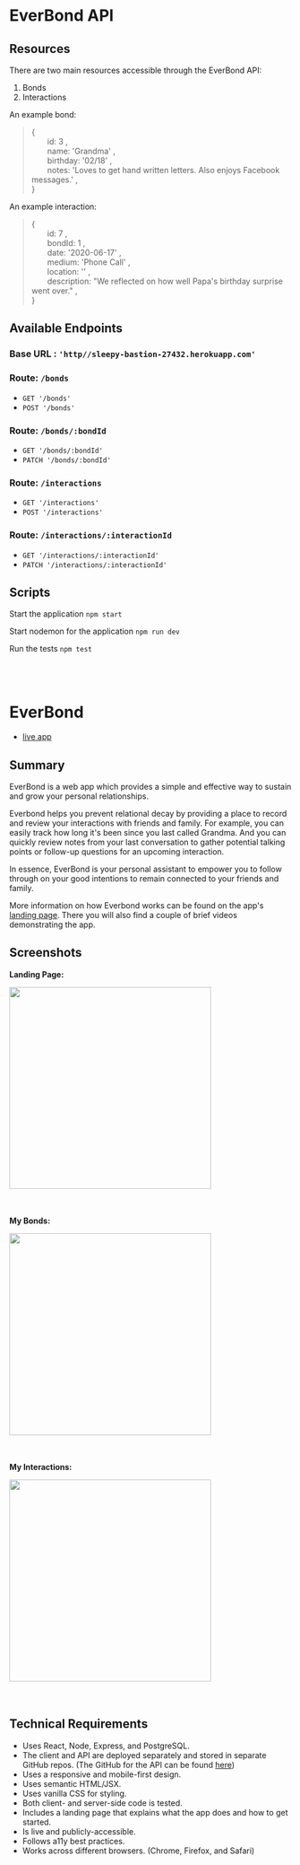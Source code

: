 # EverBond API

## Resources

There are two main resources accessible through the EverBond API:

1) Bonds
2) Interactions

An example bond:
> {<br>
  id: 3 ,<br>
  name: 'Grandma' ,<br>
  birthday: '02/18' ,<br>
  notes:
    'Loves to get hand written letters. Also enjoys Facebook messages.' ,<br>
}

An example interaction:
> {<br>
  id: 7 ,<br>
  bondId: 1 ,<br>
  date: '2020-06-17' ,<br>
  medium: 'Phone Call' ,<br>
  location: '' ,<br>
  description:
  "We reflected on how well Papa's birthday surprise went over." ,<br>
}
## Available Endpoints

### Base URL : `'http//sleepy-bastion-27432.herokuapp.com'`

### Route: `/bonds`

* `GET '/bonds'`
* `POST '/bonds'`

### Route: `/bonds/:bondId`

* `GET '/bonds/:bondId'`
* `PATCH '/bonds/:bondId'`

### Route: `/interactions`

* `GET '/interactions'`
* `POST '/interactions'`

### Route: `/interactions/:interactionId`

* `GET '/interactions/:interactionId'`
* `PATCH '/interactions/:interactionId'`

## Scripts

Start the application `npm start`

Start nodemon for the application `npm run dev`

Run the tests `npm test`

<br>
<br>

# EverBond
* [live app](https://everbond.now.sh)

## Summary

EverBond is a web app which provides a simple and effective way to sustain and grow your personal relationships.

Everbond helps you prevent relational decay by providing a place to record and review your interactions with friends and family. For example, you can easily track how long it's been since you last called Grandma. And you can quickly review notes from your last conversation to gather potential talking points or follow-up questions for an upcoming interaction.

In essence, EverBond is your personal assistant to empower you to follow through on your good intentions to remain connected to your friends and family.

More information on how Everbond works can be found on the app's [landing page](https://everbond.now.sh). There you will also find a couple of brief videos demonstrating the app.

## Screenshots

**Landing Page:**

<a href="Landing Page"><img src="public/screenshots/everbond-landing-page.png" width="360" ></a><br><br><br>

**My Bonds:**

<a href="My Bonds"><img src="public/screenshots/everbond-my-bonds.png" width="360" ></a><br><br><br>

**My Interactions:**

<a href="My Interactions"><img src="public/screenshots/everbond-my-interactions.png" width="360" ></a><br><br><br>

## Technical Requirements

* Uses React, Node, Express, and PostgreSQL.
* The client and API are deployed separately and stored in separate GitHub repos. (The GitHub for the API can be found [here](https://github.com/caleb-king/everbond-server))
* Uses a responsive and mobile-first design.
* Uses semantic HTML/JSX.
* Uses vanilla CSS for styling.
* Both client- and server-side code is tested.
* Includes a landing page that explains what the app does and how to get started.
* Is live and publicly-accessible.
* Follows a11y best practices.
* Works across different browsers. (Chrome, Firefox, and Safari)
